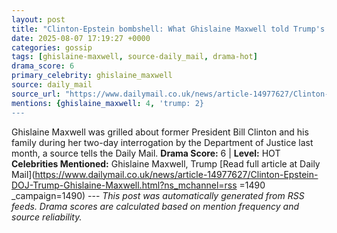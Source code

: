 ```yaml
---
layout: post
title: "Clinton-Epstein bombshell: What Ghislaine Maxwell told Trump's DOJ about the ex president... and how it contradicts a denial he has always made"
date: 2025-08-07 17:19:27 +0000
categories: gossip
tags: [ghislaine-maxwell, source-daily_mail, drama-hot]
drama_score: 6
primary_celebrity: ghislaine_maxwell
source: daily_mail
source_url: "https://www.dailymail.co.uk/news/article-14977627/Clinton-Epstein-DOJ-Trump-Ghislaine-Maxwell.html?ns_mchannel=rss&1490&campaign=1490"
mentions: {ghislaine_maxwell: 4, 'trump: 2}
---
```


Ghislaine Maxwell was grilled about former President Bill Clinton and his family during her two-day interrogation by the Department of Justice last month, a source tells the Daily Mail. **Drama Score:** 6 | **Level:** HOT **Celebrities Mentioned:** Ghislaine Maxwell, Trump [Read full article at Daily Mail](https://www.dailymail.co.uk/news/article-14977627/Clinton-Epstein-DOJ-Trump-Ghislaine-Maxwell.html?ns_mchannel=rss =1490 _campaign=1490) --- *This post was automatically generated from RSS feeds. Drama scores are calculated based on mention frequency and source reliability.*
